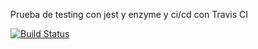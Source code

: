 Prueba de testing con jest y enzyme y ci/cd con Travis CI

[![Build Status](https://travis-ci.org/Ifmr24/React-Jest-and-enzyme-example.svg?branch=master)](https://travis-ci.org/Ifmr24/React-Jest-and-enzyme-example)
